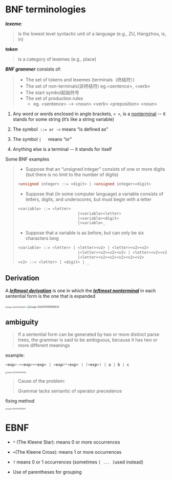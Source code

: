 # BNF terminologies

***lexeme***: 

> is the lowest level syntactic unit of a language  (e.g., ZU, Hangzhou, is, in)

***token***

> is a category of lexemes (e.g.,  place)



***BNF grammer*** consists of:

> * The set of tokens  and  lexemes (terminals（终结符）)
> * The set of non-terminals(非终结符) eg.<sentence\>, <verb\>
> * The start symbol起始符号<sentence>
> * The set of production rules 
>   * eg. <sentence\> --> <noun\> <verb\> <preposition\> <noun\>

1. Any word or words enclosed in angle brackets, `< >`,  is  a  <u>nonterminal</u>  -- it stands for some string (it’s like a string variable)

2. The symbol`  ::= or -> ` means “is defined as”

3. The symbol   `|   `means “or”

4. Anything else is a terminal -- it stands for itself



Some BNF examples

> * Suppose that an “unsigned integer” consists of one or more digits (but there is no limit to the number of digits)
>
> ```cpp
> <unsigned integer> ::= <digit> | <unsigned integer><digit>
> ```
>
> * Suppose that (in some computer language) a variable consists of letters, digits, and underscores, but must begin with a letter
>
> ```cpp
> <variable> ::= <letter> 
>   						|<variable><letter>
>   						|<variable><digit>
>   						|<variable>_
> ```
>
> * Suppose that a variable is as before, but can only be six characters long
>
> ```cpp
> <variable> ::= <letter> | <letter><v2> | <letter><v2><v2>
>   						|<letter><v2><v2><v2> | <letter><v2><v2><v2><v2>
>   						|<letter><v2><v2><v2><v2><v2>
> <v2> ::= <letter> | <digit> | _
> ```



## Derivation

A ***<u>leftmost derivation</u>*** is one in which the ***<u>leftmost nonterminal</u>*** in each sentential form is the one that is expanded

<img src="/Users/jones/Library/Application Support/typora-user-images/image-20200114181810111.png" alt="image-20200114181810111" style="zoom:35%;" />

<img src="/Users/jones/Library/Application Support/typora-user-images/image-20200114181959034.png" alt="image-20200114181959034" style="zoom:50%;" />

## ambiguity

> If a sentential form can be generated by two or more  distinct parse trees, the grammar is said to be ambiguous, because it has two or more different meanings

example:

```cpp
<exp>-><exp>+<exp> | <exp>*<exp> | (<exp>) | a | b | c
```

<img src="/Users/jones/Library/Application Support/typora-user-images/image-20200114183550567.png" alt="image-20200114183550567" style="zoom:33%;" />

> Cause of the problem:
>
> Grammar lacks semantic of operator precedence



fixing method

<img src="/Users/jones/Library/Application Support/typora-user-images/image-20200114183816011.png" alt="image-20200114183816011" style="zoom:33%;" />



# EBNF

* `*` (The Kleene Star): means 0 or more occurrences

* `+`(The Kleene Cross): means 1 or more occurrences

* `?` means 0 or 1 occurrences (sometimes `[ ... ]`used instead)

* Use of parentheses for grouping